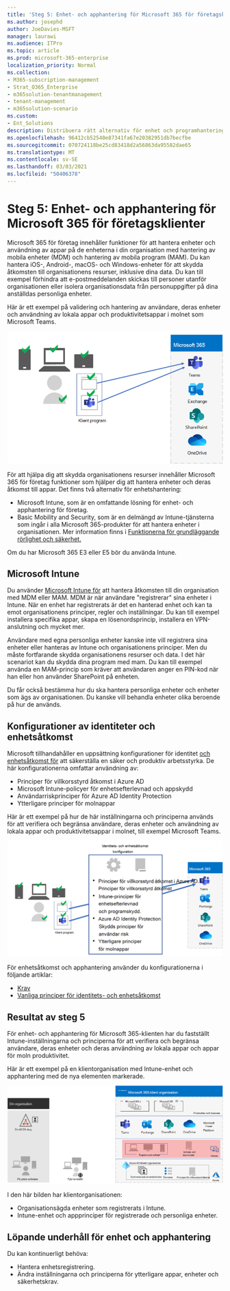 ```yaml
---
title: 'Steg 5: Enhet- och apphantering för Microsoft 365 för företagsklienter'
ms.author: josephd
author: JoeDavies-MSFT
manager: laurawi
ms.audience: ITPro
ms.topic: article
ms.prod: microsoft-365-enterprise
localization_priority: Normal
ms.collection:
- M365-subscription-management
- Strat_O365_Enterprise
- m365solution-tenantmanagement
- tenant-management
- m365solution-scenario
ms.custom:
- Ent_Solutions
description: Distribuera rätt alternativ för enhet och programhantering för Microsoft 365-klientorganisationen.
ms.openlocfilehash: 96412cb52540e87341fa67e20382951db7becfbe
ms.sourcegitcommit: 070724118be25cd83418d2a56863da95582dae65
ms.translationtype: MT
ms.contentlocale: sv-SE
ms.lasthandoff: 03/03/2021
ms.locfileid: "50406378"
---
```

# <a name="step-5-device-and-app-management-for-your-microsoft-365-for-enterprise-tenants"></a>Steg 5: Enhet- och apphantering för Microsoft 365 för företagsklienter

Microsoft 365 för företag innehåller funktioner för att hantera enheter och användning av appar på de enheterna i din organisation med hantering av mobila enheter (MDM) och hantering av mobila program (MAM). Du kan hantera iOS-, Android-, macOS- och Windows-enheter för att skydda åtkomsten till organisationens resurser, inklusive dina data. Du kan till exempel förhindra att e-postmeddelanden skickas till personer utanför organisationen eller isolera organisationsdata från personuppgifter på dina anställdas personliga enheter.

Här är ett exempel på validering och hantering av användare, deras enheter och användning av lokala appar och produktivitetsappar i molnet som Microsoft Teams.

![Validering och hantering av användare, enheter och appar](../media/tenant-management-overview/tenant-management-device-app-mgmt.png)

För att hjälpa dig att skydda organisationens resurser innehåller Microsoft 365 för företag funktioner som hjälper dig att hantera enheter och deras åtkomst till appar. Det finns två alternativ för enhetshantering:

- Microsoft Intune, som är en omfattande lösning för enhet- och apphantering för företag.
- Basic Mobility and Security, som är en delmängd av Intune-tjänsterna som ingår i alla Microsoft 365-produkter för att hantera enheter i organisationen. Mer information finns i [Funktionerna för grundläggande rörlighet och säkerhet.](https://docs.microsoft.com/microsoft-365/admin/basic-mobility-security/capabilities)

Om du har Microsoft 365 E3 eller E5 bör du använda Intune.

## <a name="microsoft-intune"></a>Microsoft Intune

Du använder [Microsoft Intune för](https://docs.microsoft.com/mem/intune/fundamentals/planning-guide) att hantera åtkomsten till din organisation med MDM eller MAM. MDM är när användare "registrerar" sina enheter i Intune. När en enhet har registrerats är det en hanterad enhet och kan ta emot organisationens principer, regler och inställningar. Du kan till exempel installera specifika appar, skapa en lösenordsprincip, installera en VPN-anslutning och mycket mer.

Användare med egna personliga enheter kanske inte vill registrera sina enheter eller hanteras av Intune och organisationens principer. Men du måste fortfarande skydda organisationens resurser och data. I det här scenariot kan du skydda dina program med mam. Du kan till exempel använda en MAM-princip som kräver att användaren anger en PIN-kod när han eller hon använder SharePoint på enheten.

Du får också bestämma hur du ska hantera personliga enheter och enheter som ägs av organisationen. Du kanske vill behandla enheter olika beroende på hur de används.

## <a name="identity-and-device-access-configurations"></a>Konfigurationer av identiteter och enhetsåtkomst

Microsoft tillhandahåller en uppsättning konfigurationer för identitet [och enhetsåtkomst för](../security/office-365-security/microsoft-365-policies-configurations.md) att säkerställa en säker och produktiv arbetsstyrka. De här konfigurationerna omfattar användning av:

- Principer för villkorsstyrd åtkomst i Azure AD
- Microsoft Intune-policyer för enhetsefterlevnad och appskydd
- Användarriskprinciper för Azure AD Identity Protection
- Ytterligare principer för molnappar

Här är ett exempel på hur de här inställningarna och principerna används för att verifiera och begränsa användare, deras enheter och användning av lokala appar och produktivitetsappar i molnet, till exempel Microsoft Teams.

![Konfigurationer av identitets- och enhetsåtkomst för krav och begränsningar för användare, deras enheter och deras användning av appar](../media/tenant-management-overview/tenant-management-device-app-mgmt-golden-config.png)

För enhetsåtkomst och apphantering använder du konfigurationerna i följande artiklar:

- [Krav](../security/office-365-security/identity-access-prerequisites.md)
- [Vanliga principer för identitets- och enhetsåtkomst](../security/office-365-security/identity-access-policies.md)

## <a name="results-of-step-5"></a>Resultat av steg 5

För enhet- och apphantering för Microsoft 365-klienten har du fastställt Intune-inställningarna och principerna för att verifiera och begränsa användare, deras enheter och deras användning av lokala appar och appar för moln produktivitet.

Här är ett exempel på en klientorganisation med Intune-enhet och apphantering med de nya elementen markerade.

![Exempel på en klientorganisation med Intune-enhet och apphantering](../media/tenant-management-overview/tenant-management-tenant-build-step5.png)

I den här bilden har klientorganisationen:

- Organisationsägda enheter som registrerats i Intune.
- Intune-enhet och appprinciper för registrerade och personliga enheter.

## <a name="ongoing-maintenance-for-device-and-app-management"></a>Löpande underhåll för enhet och apphantering

Du kan kontinuerligt behöva: 

- Hantera enhetsregistrering.
- Ändra inställningarna och principerna för ytterligare appar, enheter och säkerhetskrav.
